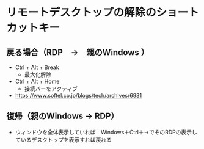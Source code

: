 # リモートデスクトップの解除のショートカットキー
## 戻る場合（RDP　→　親のWindows ）
- Ctrl + Alt + Break
  - 最大化解除
- Ctrl + Alt + Home
  - 接続バーをアクティブ
- https://www.softel.co.jp/blogs/tech/archives/6931

## 復帰（親のWindows → RDP）
- ウィンドウを全体表示していれば　Windows＋Ctrl＋→でそのRDPの表示しているデスクトップを表示すれば戻れる
